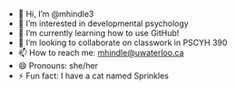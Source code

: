 - 👋 Hi, I’m @mhindle3
- 👀 I’m interested in developmental psychology
- 🌱 I’m currently learning how to use GitHub!
- 💞️ I’m looking to collaborate on classwork in PSCYH 390
- 📫 How to reach me: mhindle@uwaterloo.ca
- 😄 Pronouns: she/her
- ⚡ Fun fact: I have a cat named Sprinkles

<!---
mhindle3/mhindle3 is a ✨ special ✨ repository because its `README.md` (this file) appears on your GitHub profile.
You can click the Preview link to take a look at your changes.
--->
